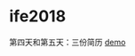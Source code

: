 # ife2018
第四天和第五天：三份简历
 [demo](https://li3883502.github.io/ife2018/ZeroSchool/FourDay/test_04.html)   
